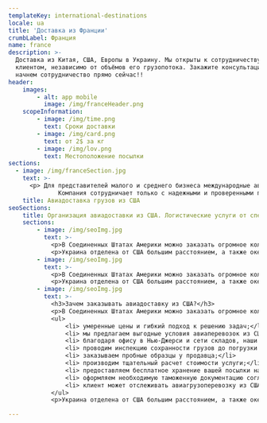 ```yaml
---
templateKey: international-destinations
locale: ua
title: 'Доставка из Франции'
crumbLabel: Франция
name: france
description: >-
  Доставка из Китая, США, Европы в Украину. Мы открыты к сотрудничеству с любым
  клиентом, независимо от объёмов его грузопотока. Закажите консультацию и
  начнем сотрудничество прямо сейчас!!
header:
    images:
        - alt: app mobile
          image: /img/franceHeader.png
    scopeInformation:
        - image: /img/time.png
          text: Сроки доставки
        - image: /img/card.png
          text: от 2$ за кг
        - image: /img/lov.png
          text: Местоположение посылки
sections:
  - image: /img/franceSection.jpg
    text: >-
      <p> Для представителей малого и среднего бизнеса международные автомобильные перевозки грузов довольно удобный и быстрый способ доставки. Тарифы дешевле чем на авиадоставку и оптимальные строки по доставке. Если вас интересует данный вид транспортировки продуктов питания, техники для дома, медикаментов и т.п., обращайтесь к представителям нашей компании. Мы поможем вам решить этот вопрос, гарантируя 100% выполнениеясвоих обязательств. Так проще всего доставить партию одежды, техники или мебели. Контейнеры грузовых автомобилей вместительны, а сами грузовики быстро движутся по дорогам Европы. На автомобильную доставку проще оформить документы и не надо строить сложные схемы логистики. Еще одно преимущество автомобильных грузоперевозок, организованных представителями INTA-ICS – возможность доставки грузов практически в любой город Украины!
              Компания сотрудничает только с надежными и проверенными партнерами. Мы всегда находим оптимальный вариант выполнения условий сделки.</p>              <p><b>Звоните сегодня и начнём сотрудничать.</b></p>
    title: Авиадоставка грузов из США
seoSections:
    title: Организация авиадоставки из США. Логистические услуги от специалистов
    sections:
        - image: /img/seoImg.jpg 
          text: >-
            <p>В Соединенных Штатах Америки можно заказать огромное количество уникальных товаров, существенно сэкономить, купив необходимое на одной из знаменитых американских распродажах, достать по-настоящему качественные товары, которые ценятся в Украине. Последние коллекции модной одежды, всевозможные гаджеты, бытовая техника — стоит только заказать нужное и найти перевозчика. Самым удобным и быстрым способом транспортировки являются авиаперевозки грузов из США. Порой в бизнесе счет идет на дни, если вы цените свое время и не хотите терять момент, авиадоставка из США в исполнении специалистов из UTEC Logistics решит эту проблему. Наше официальное представительство расположено в Нью-Джерси, оно осуществляет контроль американских заказов.</p>
            <p>Украина отделена от США большим расстоянием, а также океаном в придачу, поэтому для организации выгодной и быстрой транспортировки посылки из США, обратитесь к профессиональным логистам нашей компании. Мы стремимся развивать бизнес наших клиентов и оказывать все услуги на высоком уровне, поэтому предоставляем стандартную и экспресс-доставку из США по самым выгодным условиям.</p>
        - image: /img/seoImg.jpg 
          text: >-
            <p>В Соединенных Штатах Америки можно заказать огромное количество уникальных товаров, существенно сэкономить, купив необходимое на одной из знаменитых американских распродажах, достать по-настоящему качественные товары, которые ценятся в Украине. Последние коллекции модной одежды, всевозможные гаджеты, бытовая техника — стоит только заказать нужное и найти перевозчика. Самым удобным и быстрым способом транспортировки являются авиаперевозки грузов из США. Порой в бизнесе счет идет на дни, если вы цените свое время и не хотите терять момент, авиадоставка из США в исполнении специалистов из UTEC Logistics решит эту проблему. Наше официальное представительство расположено в Нью-Джерси, оно осуществляет контроль американских заказов.</p>
            <p>Украина отделена от США большим расстоянием, а также океаном в придачу, поэтому для организации выгодной и быстрой транспортировки посылки из США, обратитесь к профессиональным логистам нашей компании. Мы стремимся развивать бизнес наших клиентов и оказывать все услуги на высоком уровне, поэтому предоставляем стандартную и экспресс-доставку из США по самым выгодным условиям.</p>
        - image: /img/seoImg.jpg 
          text: >-
            <h3>Зачем заказывать авиадоставку из США?</h3>
            <p>В Соединенных Штатах Америки можно заказать огромное количество уникальных товаров, существенно сэкономить, купив необходимое на одной из знаменитых американских распродажах, достать по-настоящему качественные товары, которые ценятся в Украине. Последние коллекции модной одежды, всевозможные гаджеты, бытовая техника — стоит только заказать нужное и найти перевозчика. Самым удобным и быстрым способом транспортировки являются авиаперевозки грузов из США. Порой в бизнесе счет идет на дни, если вы цените свое время и не хотите терять момент, авиадоставка из США в исполнении специалистов из UTEC Logistics решит эту проблему. Наше официальное представительство расположено в Нью-Джерси, оно осуществляет контроль американских заказов.</p>
            <ul>
                <li> умеренные цены и гибкий подход к решению задач;</li>
                <li> мы предлагаем выгодные условия авиаперевозок из США для клиентов;</li>
                <li> благодаря офису в Нью-Джерси и сети складов, наши специалисты контролируют доставку посылок из США в Украину;</li>
                <li> проводим инспекцию сохранности грузов до погрузки на самолет, подкрепляя отчет фото- и видеосъемкой;</li>
                <li> заказываем пробные образцы у продавца;</li>
                <li> производим тщательный расчет стоимости услуги;</li>
                <li> предоставляем бесплатное хранение вашей посылки на складе, пока она ожидает транспортировки;</li>
                <li> оформляем необходимую таможенную документацию согласно международному законодательству;</li>
                <li> клиент может отслеживать авиагрузоперевозку из США на всем пути следования с помощью трекинга</li>
            </ul>    
            <p>Украина отделена от США большим расстоянием, а также океаном в придачу, поэтому для организации выгодной и быстрой транспортировки посылки из США, обратитесь к профессиональным логистам нашей компании. Мы стремимся развивать бизнес наших клиентов и оказывать все услуги на высоком уровне, поэтому предоставляем стандартную и экспресс-доставку из США по самым выгодным условиям.</p>

---
```


